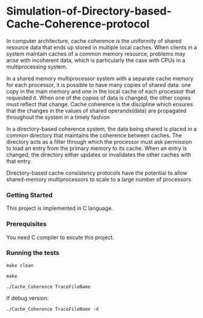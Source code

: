 # Simulation-of-Directory-based-Cache-Coherence-protocol

In computer architecture, cache coherence is the uniformity of shared resource data that ends up stored in multiple local caches. When clients in a system maintain caches of a common memory resource, problems may arise with incoherent data, which is particularly the case with CPUs in a multiprocessing system.

In a shared memory multiprocessor system with a separate cache memory for each processor, it is possible to have many copies of shared data: one copy in the main memory and one in the local cache of each processor that requested it. When one of the copies of data is changed, the other copies must reflect that change. Cache coherence is the discipline which ensures that the changes in the values of shared operands(data) are propagated throughout the system in a timely fashion


In a directory-based coherence system, the data being shared is placed in a common directory that maintains the coherence between caches. The directory acts as a filter through which the processor must ask permission to load an entry from the primary memory to its cache. When an entry is changed, the directory either updates or invalidates the other caches with that entry.

Directory-based cache consistency protocols have the potential to allow shared-memory
multiprocessors to scale to a large number of processors

### Getting Started
This project is implemented in C language. 


### Prerequisites

You need C compiler to excute this project.

 
### Running the tests
```
make clean

make
```
```
./Cache_Coherence TraceFileName
```
If debug version:
```
./Cache_Coherence TraceFileName -d
```
